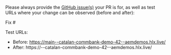 Please always provide the [GitHub issue(s)](../issues) your PR is for, as well as test URLs where your change can be observed (before and after):

Fix #<gh-issue-id>

Test URLs:
- Before: https://main--catalan-commbank-demo-42--aemdemos.hlx.live/
- After: https://<branch>--catalan-commbank-demo-42--aemdemos.hlx.live/
